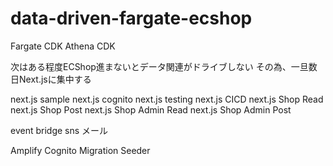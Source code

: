 # data-driven-fargate-ecshop

Fargate CDK
Athena CDK

次はある程度ECShop進まないとデータ関連がドライブしない
その為、一旦数日Next.jsに集中する

next.js sample
next.js cognito
next.js testing
next.js CICD
next.js Shop Read
next.js Shop Post
next.js Shop Admin Read
next.js Shop Admin Post


event bridge
sns メール


Amplify Cognito 
Migration
Seeder






